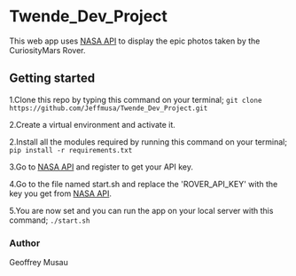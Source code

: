 # Twende_Dev_Project
This web app uses [NASA API](https://api.nasa.gov/) to display the epic photos taken by the CuriosityMars Rover.

## Getting started
1.Clone this repo by typing this command on your terminal;
`git clone https://github.com/Jeffmusa/Twende_Dev_Project.git`

2.Create a virtual environment and activate it.

2.Install all the modules required by running this command on your terminal;
    `pip install -r requirements.txt`

3.Go to [NASA API](https://api.nasa.gov/index.html#apply-for-an-api-key) and register to get your API key.

4.Go to the file named start.sh and replace the 'ROVER_API_KEY' with the key you get from [NASA API](https://api.nasa.gov/index.html#apply-for-an-api-key).

5.You are now set and you can run the app on your local server with this command;
    `./start.sh`


### Author
Geoffrey Musau
